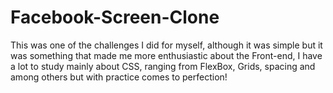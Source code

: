 # Facebook-Screen-Clone
This was one of the challenges I did for myself, although it was simple but it was something that made me more enthusiastic about the Front-end, I have a lot to study mainly about CSS, ranging from FlexBox, Grids, spacing and among others but with practice comes to perfection!
